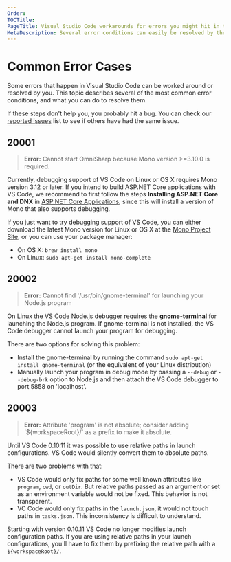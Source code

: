 ```yaml
---
Order:
TOCTitle:
PageTitle: Visual Studio Code workarounds for errors you might hit in the product.
MetaDescription: Several error conditions can easily be resolved by the user this page is designed to help un-block you.
---
```


# Common Error Cases

Some errors that happen in Visual Studio Code can be worked around or resolved by you.  This topic describes several of the most common error conditions, and what you can do to resolve them.

If these steps don't help you, you probably hit a bug. You can check our [reported issues](https://github.com/microsoft/vscode/issues) list to see if others have had the same issue.

## 20001

>**Error:** Cannot start OmniSharp because Mono version >=3.10.0 is required.

Currently, debugging support of VS Code on Linux or OS X requires Mono version 3.12 or later.
If you intend to build ASP.NET Core applications with VS Code, we recommend to first follow the steps
**Installing ASP.NET Core and DNX** in [ASP.NET Core Applications](/docs/runtimes/ASPnet5.md), since this will install a version of Mono
that also supports debugging.

If you just want to try debugging support of VS Code, you can either download the latest Mono version
for Linux or OS X at the [Mono Project Site](http://www.mono-project.com/download/), or you can use your package manager:

* On OS X: `brew install mono`
* On Linux: `sudo apt-get install mono-complete`

## 20002

>**Error:** Cannot find '/usr/bin/gnome-terminal' for launching your Node.js program

On Linux the VS Code Node.js debugger requires the **gnome-terminal** for launching the Node.js program.
If gnome-terminal is not installed, the VS Code debugger cannot launch your program for debugging.

There are two options for solving this problem:

* Install the gnome-terminal by running the command `sudo apt-get install gnome-terminal` (or the equivalent of your Linux distribution)
* Manually launch your program in debug mode by passing a `--debug` or `--debug-brk` option to Node.js and then attach the VS Code debugger to port 5858 on 'localhost'.

## 20003

>**Error:** Attribute 'program' is not absolute; consider adding '${workspaceRoot}/' as a prefix to make it absolute.

Until VS Code 0.10.11 it was possible to use relative paths in launch configurations.
VS Code would silently convert them to absolute paths.

There are two problems with that:
- VS Code would only fix paths for some well known attributes like `program`, `cwd`, or `outDir`. But relative paths passed as an argument or set as an environment variable would not be fixed. This behavior is not transparent.
- VC Code would only fix paths in the `launch.json`, it would not touch paths in `tasks.json`. This inconsistency is difficult to understand.

Starting with version 0.10.11 VS Code no longer modifies launch configuration paths.
If you are using relative paths in your launch configurations, you'll have to fix them by prefixing the relative path with a `${workspaceRoot}/`.
